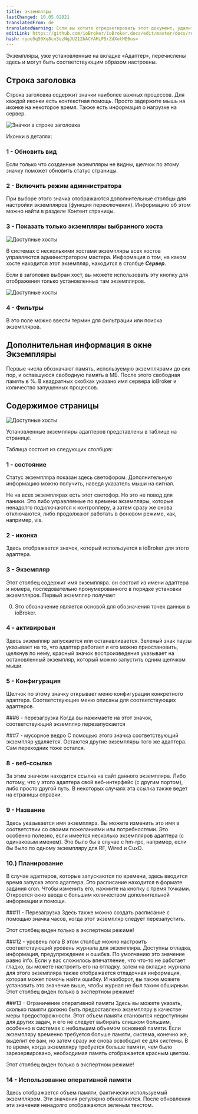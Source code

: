 ```yaml
---
title: экземпляры
lastChanged: 10.05.02021
translatedFrom: de
translatedWarning: Если вы хотите отредактировать этот документ, удалите поле «translatedFrom», в противном случае этот документ будет снова автоматически переведен
editLink: https://github.com/ioBroker/ioBroker.docs/edit/master/docs/ru/admin/instances.md
hash: ryoo5q50Xq8cxSezNgJU212bACYAHiFSrZdXotHE6us=
---
```

Экземпляры, уже установленные на вкладке «Адаптер», перечислены здесь и могут быть соответствующим образом настроены.

## Строка заголовка
Строка заголовка содержит значки наиболее важных процессов. Для каждой иконки есть контекстная помощь. Просто задержите мышь на иконке на некоторое время. Также есть информация о нагрузке на сервер.

![Значки в строке заголовка](../../de/admin/media/ADMIN_Instanzen_numbers.png)

Иконки в деталях:

### 1 - Обновить вид
Если только что созданные экземпляры не видны, щелчок по этому значку поможет обновить статус страницы.

### 2 - Включить режим администратора
При выборе этого значка отображаются дополнительные столбцы для настройки экземпляров (функция переключения). Информацию об этом можно найти в разделе Контент страницы.

### 3 - Показать только экземпляры выбранного хоста
![Доступные хосты](../../de/admin/media/ADMIN_Instanzen_hosts.png)

В системах с несколькими хостами экземпляры всех хостов управляются администратором мастера. Информация о том, на каком хосте находится этот экземпляр, находится в столбце ***Сервер***.

Если в заголовке выбран хост, вы можете использовать эту кнопку для отображения только установленных там экземпляров.

![Доступные хосты](../../de/admin/media/ADMIN_Instanzen_hosts.png)

### 4 - Фильтры
В это поле можно ввести термин для фильтрации или поиска экземпляров.

## Дополнительная информация в окне Экземпляры
Первые числа обозначают память, используемую экземплярами до сих пор, и оставшуюся свободную память в МБ. После этого свободная память в %. В квадратных скобках указано имя сервера ioBroker и количество запущенных процессов.

## Содержимое страницы
![Доступные хосты](../../de/admin/media/ADMIN_Instanzen_numbers02.png)

Установленные экземпляры адаптеров представлены в таблице на странице.

Таблица состоит из следующих столбцов:

### 1 - состояние
Статус экземпляра показан здесь светофором. Дополнительную информацию можно получить, наведя указатель мыши на сигнал.

Не на всех экземплярах есть этот светофор. Но это не повод для паники. Это либо управляемые по времени экземпляры, которые ненадолго подключаются к контроллеру, а затем сразу же снова отключаются, либо продолжают работать в фоновом режиме, как, например, vis.

### 2 - иконка
Здесь отображается значок, который используется в ioBroker для этого адаптера.

### 3 - Экземпляр
Этот столбец содержит имя экземпляра. он состоит из имени адаптера и номера, последовательно пронумерованного в порядке установки экземпляров. Первый экземпляр получает

0. Это обозначение является основой для обозначения точек данных в ioBroker.

### 4 - активирован
Здесь экземпляр запускается или останавливается. Зеленый знак паузы указывает на то, что адаптер работает и его можно приостановить, щелкнув по нему, красный значок воспроизведения указывает на остановленный экземпляр, который можно запустить одним щелчком мыши.

### 5 - Конфигурация
Щелчок по этому значку открывает меню конфигурации конкретного адаптера. Соответствующие меню описаны для соответствующих адаптеров.

###6 - перезагрузка
Когда вы нажимаете на этот значок, соответствующий экземпляр перезапускается

###7 - мусорное ведро
С помощью этого значка соответствующий экземпляр удаляется. Остаются другие экземпляры того же адаптера. Сам переходник тоже остался.

### 8 - веб-ссылка
За этим значком находится ссылка на сайт данного экземпляра. Либо потому, что у этого адаптера свой веб-интерфейс (с другим портом), либо просто другой путь. В некоторых случаях эта ссылка также ведет на страницы справки.

### 9 - Название
Здесь указывается имя экземпляра. Вы можете изменить это имя в соответствии со своими пожеланиями или потребностями. Это особенно полезно, если имеется несколько экземпляров адаптера (с одинаковым именем). Это было бы в случае с hm-rpc, например, если бы было по одному экземпляру для RF, Wired и CuxD.

### 10.) Планирование
В случае адаптеров, которые запускаются по времени, здесь вводится время запуска этого адаптера. Это расписание находится в формате задания cron. Чтобы изменить его, нажмите на кнопку с тремя точками. Откроется окно ввода с большим количеством дополнительной информации и помощи.

###11 - Перезагрузка
Здесь также можно создать расписание с помощью значка часов, когда этот экземпляр следует перезапустить.

Этот столбец виден только в экспертном режиме!

###12 - уровень лога
В этом столбце можно настроить соответствующий уровень журнала для экземпляра. Доступны отладка, информация, предупреждение и ошибка. По умолчанию это значение равно info. Если у вас сложилось впечатление, что что-то не работает гладко, вы можете настроить его на отладку. затем на вкладке журнала для этого экземпляра также отображается отладочная информация, которая может помочь найти ошибку. И наоборот, вы также можете установить это значение выше, чтобы журнал не был таким обширным.
Этот столбец виден только в экспертном режиме!

###13 - Ограничение оперативной памяти
Здесь вы можете указать, сколько памяти должно быть предоставлено экземпляру в качестве меры предосторожности. Этот объем памяти становится недоступным для других задач, и его не следует выбирать слишком большим, особенно в системах с небольшим объемом основной памяти. Если экземпляру временно требуется больше памяти, система, конечно же, выделит ее вам, но затем сразу же снова освободит ее для системы. В то время, когда экземпляру требуется больше памяти, чем было зарезервировано, необходимая память отображается красным цветом.

Этот столбец виден только в экспертном режиме!

### 14 - Использование оперативной памяти
Здесь отображается объем памяти, фактически используемый экземпляром. Эти значения регулярно обновляются. После обновления эти значения ненадолго отображаются зеленым текстом.
